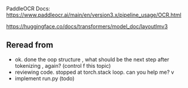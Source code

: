 
PaddleOCR Docs:
https://www.paddleocr.ai/main/en/version3.x/pipeline_usage/OCR.html

https://huggingface.co/docs/transformers/model_doc/layoutlmv3

## Reread from
- ok. done the oop structure , what should be the next step after tokenizing , again? (control f this topic)
- reviewing code. stopped at torch.stack loop. can you help me? v
- implement run.py (todo)
